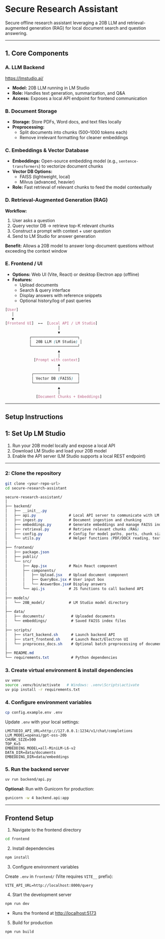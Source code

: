 # Secure Research Assistant

Secure offline research assistant leveraging a 20B LLM and retrieval-augmented generation (RAG) for local document search and question answering.

---

## 1. Core Components

### A. LLM Backend 
https://lmstudio.ai/
- **Model:** 20B LLM running in LM Studio  
- **Role:** Handles text generation, summarization, and Q&A  
- **Access:** Exposes a local API endpoint for frontend communication  

### B. Document Storage
- **Storage:** Store PDFs, Word docs, and text files locally  
- **Preprocessing:**  
  - Split documents into chunks (500–1000 tokens each)  
  - Remove irrelevant formatting for cleaner embeddings  

### C. Embeddings & Vector Database
- **Embeddings:** Open-source embedding model (e.g., `sentence-transformers`) to vectorize document chunks  
- **Vector DB Options:**  
  - FAISS (lightweight, local)  
  - Milvus (advanced, heavier)  
- **Role:** Fast retrieval of relevant chunks to feed the model contextually  

### D. Retrieval-Augmented Generation (RAG)
**Workflow:**
1. User asks a question  
2. Query vector DB → retrieve top-K relevant chunks  
3. Construct a prompt with context + user question  
4. Send to LM Studio for answer generation  

**Benefit:** Allows a 20B model to answer long-document questions without exceeding the context window  

### E. Frontend / UI
- **Options:** Web UI (Vite, React) or desktop Electron app (offline)  
- **Features:**  
  - Upload documents  
  - Search & query interface  
  - Display answers with reference snippets  
  - Optional history/log of past queries  

```scss
[User] 
   │
   ▼
[Frontend UI]  ←→  [Local API / LM Studio]
                        │
                        ▼
           ┌─────────────────────┐
           │  20B LLM (LM Studio) │
           └─────────────────────┘
                        ▲
                        │
             [Prompt with context]
                        ▲
                        │
            ┌────────────────────┐
            │ Vector DB (FAISS)  │
            └────────────────────┘
                        ▲
                        │
              [Document Chunks + Embeddings]

```
---

## Setup Instructions

## 1: Set Up LM Studio
1. Run your 20B model locally and expose a local API  
2. Download LM Studio and load your 20B model  
3. Enable the API server (LM Studio supports a local REST endpoint)  

---

### 2: Clone the repository
```bash
git clone <your-repo-url>
cd secure-research-assistant
````
```scss
secure-research-assistant/
│
├── backend/
│   ├── __init__.py
│   ├── api.py               # Local API server to communicate with LM Studio
│   ├── ingest.py            # Document ingestion and chunking
│   ├── embeddings.py        # Generate embeddings and manage FAISS index
│   ├── retrieval.py         # Retrieve relevant chunks (RAG)
│   ├── config.py            # Config for model paths, ports, chunk sizes
│   └── utils.py             # Helper functions (PDF/DOCX reading, text cleaning)
│
├── frontend/
│   ├── package.json
│   ├── public/
│   └── src/
│       ├── App.jsx          # Main React component
│       ├── components/
│       │   ├── Upload.jsx   # Upload document component
│       │   ├── QueryBox.jsx # User input box
│       │   └── AnswerBox.jsx# Display answers
│       └── api.js           # JS functions to call backend API
│
├── models/
│   └── 20B_model/           # LM Studio model directory
│
├── data/
│   ├── documents/            # Uploaded documents
│   └── embeddings/           # Saved FAISS index files
│
├── scripts/
│   ├── start_backend.sh      # Launch backend API
│   ├── start_frontend.sh     # Launch React/Electron UI
│   └── preprocess_docs.sh    # Optional batch preprocessing of documents
│
├── README.md
└── requirements.txt          # Python dependencies

```
### 3. Create virtual environment & install dependencies

```bash
uv venv
source .venv/bin/activate   # Windows: .venv\Scripts\activate
uv pip install -r requirements.txt
```

### 4. Configure environment variables

```bash
cp config.example.env .env
```

Update `.env` with your local settings:

```env
LMSTUDIO_API_URL=http://127.0.0.1:1234/v1/chat/completions
LLM_MODEL=openai/gpt-oss-20b
CHUNK_SIZE=500
TOP_K=5
EMBEDDING_MODEL=all-MiniLM-L6-v2
DATA_DIR=data/documents
EMBEDDING_DIR=data/embeddings
```

### 5. Run the backend server

```bash
uv run backend/api.py
```

**Optional:** Run with Gunicorn for production:

```bash
gunicorn -w 4 backend.api:app
```

---

## Frontend Setup

1. Navigate to the frontend directory

```bash
cd frontend
```

2. Install dependencies

```bash
npm install
```

3. Configure environment variables

Create `.env` in `frontend/` (Vite requires `VITE__` prefix):

```env
VITE_API_URL=http://localhost:8000/query
```

4. Start the development server

```bash
npm run dev
```

* Runs the frontend at [http://localhost:5173](http://localhost:5173)

5. Build for production

```bash
npm run build
```
